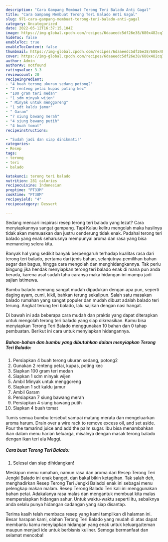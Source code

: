 ```yaml
---
description: "Cara Gampang Membuat Terong Teri Balado Anti Gagal"
title: "Cara Gampang Membuat Terong Teri Balado Anti Gagal"
slug: 971-cara-gampang-membuat-terong-teri-balado-anti-gagal
category: Uncategorized
date: 2022-05-12T16:37:15.104Z
image: https://img-global.cpcdn.com/recipes/6daaeedc5df26e38/680x482cq70/terong-teri-balado-foto-resep-utama.jpg
hideToc: false
enableToc: true
enableTocContent: false
thumbnail: https://img-global.cpcdn.com/recipes/6daaeedc5df26e38/680x482cq70/terong-teri-balado-foto-resep-utama.jpg
cover: https://img-global.cpcdn.com/recipes/6daaeedc5df26e38/680x482cq70/terong-teri-balado-foto-resep-utama.jpg
author: Admin
authorAv: notfound
ratingvalue: 3.3
reviewcount: 20
recipeingredient:
- "4 buah terong ukuran sedang potong2"
- "2 renteng petai kupas poting kec"
- "100 gram teri medan"
- "1 sdm minyak wijen"
- " Minyak untuk menggoreng"
- "1 sdt kaldu jamur"
- " Garam"
- "7 siung bawang merah"
- "4 siung bawang putih"
- "4 buah tomat"
recipeinstructions:

- "Sudah jadi dan siap dinikmati!"
categories:
- Resep
tags:
- terong
- teri
- balado

katakunci: terong teri balado 
nutrition: 281 calories
recipecuisine: Indonesian
preptime: "PT33M"
cooktime: "PT38M"
recipeyield: "4"
recipecategory: Dessert

---
```



Sedang mencari inspirasi resep terong teri balado yang lezat? Cara menyiapkannya sangat gampang. Tapi Kalau keliru mengolah maka hasilnya tidak akan memuaskan dan justru cenderung tidak enak. Padahal terong teri balado yang enak seharusnya mempunyai aroma dan rasa yang bisa memancing selera kita.


Banyak hal yang sedikit banyak berpengaruh terhadap kualitas rasa dari terong teri balado, pertama dari jenis bahan, selanjutnya pemilihan bahan segar dan bagus, hingga cara mengolah dan menghidangkannya. Tak perlu bingung jika hendak menyiapkan terong teri balado enak di mana pun anda berada, karena asal sudah tahu caranya maka hidangan ini mampu jadi sajian istimewa.

Bumbu balado memang sangat mudah dipadukan dengan apa pun, seperti daging ayam, cumi, kikil, bahkan terung sekalipun. Salah satu masakan balado rumahan yang sangat populer dan mudah dibuat adalah balado teri terung. Angkat terung teri balado, lalu sajikan dengan nasi hangat.


Di bawah ini ada beberapa cara mudah dan praktis yang dapat diterapkan untuk mengolah terong teri balado yang siap dikreasikan. Kamu bisa menyiapkan Terong Teri Balado menggunakan 10 bahan dan 0 tahap pembuatan. Berikut ini cara untuk menyiapkan hidangannya.

<!--inarticleads1-->

##### Bahan-bahan dan bumbu yang dibutuhkan dalam menyiapkan Terong Teri Balado:

1. Persiapkan 4 buah terong ukuran sedang, potong2
1. Gunakan 2 renteng petai, kupas, poting kec
1. Siapkan 100 gram teri medan
1. Siapkan 1 sdm minyak wijen
1. Ambil  Minyak untuk menggoreng
1. Siapkan 1 sdt kaldu jamur
1. Ambil  Garam
1. Persiapkan 7 siung bawang merah
1. Persiapkan 4 siung bawang putih
1. Siapkan 4 buah tomat


Tumis semua bumbu tersebut sampai matang merata dan mengeluarkan aroma harum. Drain over a wire rack to remove excess oil, and set aside. Pour the tamarind juice and add the palm sugar. Ibu bisa menambahkan ikan dalam menu harian keluarga, misalnya dengan masak terong balado dengan ikan teri ala Maggi. 

<!--inarticleads2-->

##### Cara buat Terong Teri Balado:


1. Selesai dan siap dihidangkan!

Meskipun menu rumahan, namun rasa dan aroma dari Resep Terong Teri Jengki Balado ini enak banget, dan bakal bikin ketagihan. Tak salah deh, menghadirkan Resep Terong Teri Jengki Baladoi enak ini sebagai menu pelengkap makan malam. Resep Terong Balado Teri kali ini menggunakan bahan petai. Adakalanya rasa malas dan mengantuk membuat kita malas mempersiapkan hidangan sahur. Untuk waktu-waktu seperti itu, sebaiknya anda selalu punya hidangan cadangan yang siap disantap. 

Terima kasih telah membaca resep yang kami tampilkan di halaman ini. Besar harapan kami, olahan Terong Teri Balado yang mudah di atas dapat membantu kamu menyiapkan hidangan yang enak untuk keluarga/teman maupun menjadi ide untuk berbisnis kuliner. Semoga bermanfaat dan selamat mencoba!
